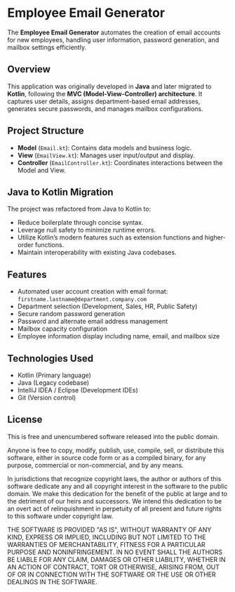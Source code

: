 # Employee Email Generator

The **Employee Email Generator** automates the creation of email accounts for new employees, handling user information, password generation, and mailbox settings efficiently.

## Overview
This application was originally developed in **Java** and later migrated to **Kotlin**, following the **MVC (Model-View-Controller) architecture**. It captures user details, assigns department-based email addresses, generates secure passwords, and manages mailbox configurations.

## Project Structure
- **Model** (`Email.kt`): Contains data models and business logic.
- **View** (`EmailView.kt`): Manages user input/output and display.
- **Controller** (`EmailController.kt`): Coordinates interactions between the Model and View.

## Java to Kotlin Migration
The project was refactored from Java to Kotlin to:
- Reduce boilerplate through concise syntax.
- Leverage null safety to minimize runtime errors.
- Utilize Kotlin’s modern features such as extension functions and higher-order functions.
- Maintain interoperability with existing Java codebases.

## Features
- Automated user account creation with email format: `firstname.lastname@department.company.com`
- Department selection (Development, Sales, HR, Public Safety)
- Secure random password generation
- Password and alternate email address management
- Mailbox capacity configuration
- Employee information display including name, email, and mailbox size

## Technologies Used
- Kotlin (Primary language)
- Java (Legacy codebase)
- IntelliJ IDEA / Eclipse (Development IDEs)
- Git (Version control)

## License

This is free and unencumbered software released into the public domain.

Anyone is free to copy, modify, publish, use, compile, sell, or distribute this software, either in source code form or as a compiled binary, for any purpose, commercial or non-commercial, and by any means.

In jurisdictions that recognize copyright laws, the author or authors of this software dedicate any and all copyright interest in the software to the public domain. We make this dedication for the benefit of the public at large and to the detriment of our heirs and successors. We intend this dedication to be an overt act of relinquishment in perpetuity of all present and future rights to this software under copyright law.

THE SOFTWARE IS PROVIDED "AS IS", WITHOUT WARRANTY OF ANY KIND, EXPRESS OR IMPLIED, INCLUDING BUT NOT LIMITED TO THE WARRANTIES OF MERCHANTABILITY, FITNESS FOR A PARTICULAR PURPOSE AND NONINFRINGEMENT. IN NO EVENT SHALL THE AUTHORS BE LIABLE FOR ANY CLAIM, DAMAGES OR OTHER LIABILITY, WHETHER IN AN ACTION OF CONTRACT, TORT OR OTHERWISE, ARISING FROM, OUT OF OR IN CONNECTION WITH THE SOFTWARE OR THE USE OR OTHER DEALINGS IN THE SOFTWARE.


